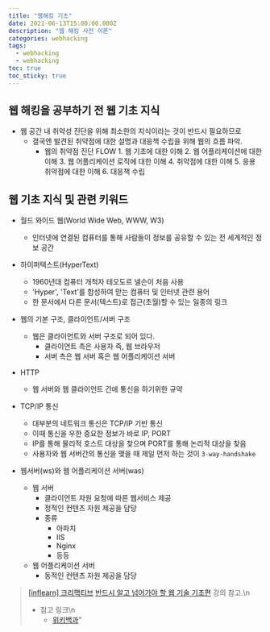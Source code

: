 ```yaml
---
title: "웹해킹 기초"
date: 2021-06-13T15:00:00.000Z
description: "웹 해킹 사전 이론"
categories: webhacking
tags:
  - webhacking
  - webhacking
toc: true
toc_sticky: true
---
```


## 웹 해킹을 공부하기 전 웹 기초 지식

- 웹 공간 내 취약성 진단을 위해 최소한의 지식이라는 것이 반드시 필요하므로
  - 결국엔 발견된 취약점에 대한 설명과 대응책 수립을 위해 웹의 흐름 파악.
    - 웹의 취약점 진단 FLOW 1. 웹 기초에 대한 이해 2. 웹 어플리케이션에 대한 이해 3. 웹 어플리케이션 로직에 대한 이해 4. 취약점에 대한 이해 5. 응용 취약점에 대한 이해 6. 대응책 수립

## 웹 기초 지식 및 관련 키워드

- 월드 와이드 웹(World Wide Web, WWW, W3)

  - 인터넷에 연결된 컴퓨터를 통해 사람들이 정보를 공유할 수 있는 전 세계적인 정보 공간

- 하이퍼텍스트(HyperText)

  - 1960년대 컴퓨터 개척자 테오도르 넬슨이 처음 사용
  - 'Hyper', 'Text'를 합성하여 맏는 컴퓨터 및 인터넷 관련 용어
  - 한 문서에서 다른 문서(텍스트)로 접근(초월)할 수 있는 일종의 링크

- 웹의 기본 구조, 클라이언트/서버 구조

  - 웹은 클라이언트와 서버 구조로 되어 있다.
    - 클라이언트 측은 사용자 즉, 웹 브라우저
    - 서버 측은 웹 서버 혹은 웹 어플리케이션 서버

- HTTP

  - 웹 서버와 웹 클라이언트 간에 통신을 하기위한 규약

- TCP/IP 통신

  - 대부분의 네트워크 통신은 TCP/IP 기반 통신
  - 이때 통신을 우한 중요한 정보가 바로 IP, PORT
  - IP를 통해 물리적 호스트 대상을 찾으며 PORT를 통해 논리적 대상을 찾음
  - 사용자와 웹 서버간의 통신을 맺을 때 제일 먼저 하는 것이 `3-way-handshake`

- 웹서버(ws)와 웹 어플리케이션 서버(was)

  - 웹 서버
    - 클라이언트 자원 요청에 따른 웹서비스 제공
    - 정적인 컨텐츠 자원 제공을 담당
    - 종류
      - 아파치
      - IIS
      - Nginx
      - 등등
  - 웹 어플리케이션 서버
    - 동적인 컨텐츠 자원 제공을 담당

> [[inflearn] 크리핵티브](https://www.inflearn.com/instructors/213605/courses) [반드시 알고 넘어가야 할 웹 기술 기초편](https://www.inflearn.com/course/%EC%9B%B9-%EA%B8%B0%EC%88%A0-%EA%B8%B0%EC%B4%88) 강의 참고.\n
>
> - 참고 링크\n
>   - [위키백과](https://ko.wikipedia.org/wiki/)"

